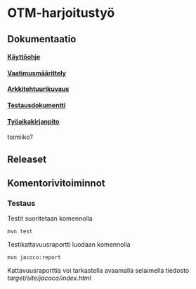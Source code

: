 # OTM-harjoitustyö
## Dokumentaatio

#### [Käyttöohje](https://github.com/rescawen/otm-harjoitustyo/blob/master/dokumentointi/kayttoohje.md)
#### [Vaatimusmäärittely](https://github.com/rescawen/otm-harjoitustyo/blob/master/dokumentointi/vaatimusmaarittely.md)
#### [Arkkitehtuurikuvaus](https://github.com/rescawen/otm-harjoitustyo/blob/master/dokumentointi/arkkitehtuuri.md)
#### [Testausdokumentti](https://github.com/rescawen/otm-harjoitustyo/blob/master/dokumentointi/testaus.md)
#### [Työaikakirjanpito](https://github.com/rescawen/otm-harjoitustyo/blob/master/dokumentointi/tuntikirjanpito.md)

toimiiko?

## Releaset

## Komentorivitoiminnot

### Testaus

Testit suoritetaan komennolla

```
mvn test
```

Testikattavuusraportti luodaan komennolla

```
mvn jacoco:report
```

Kattavuusraporttia voi tarkastella avaamalla selaimella tiedosto _target/site/jacoco/index.html_
